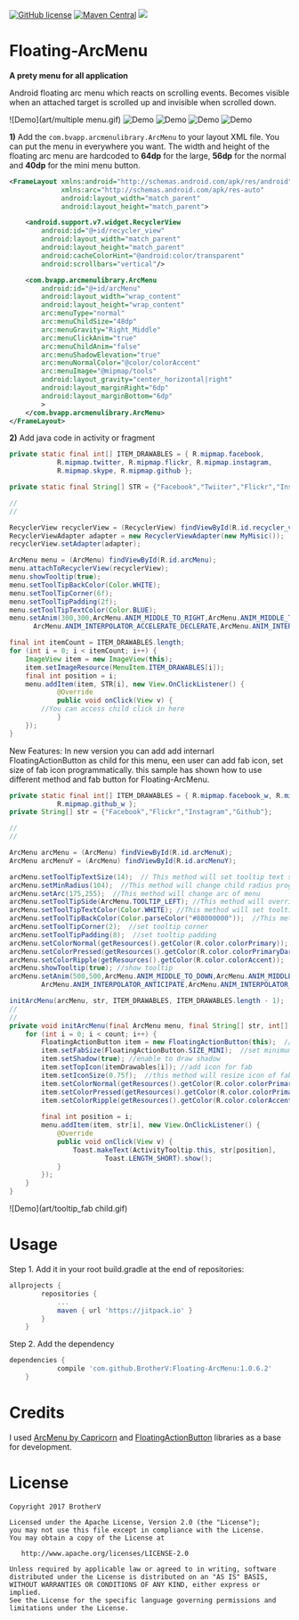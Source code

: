 [![GitHub license](https://img.shields.io/github/license/dcendents/android-maven-gradle-plugin.svg)](http://www.apache.org/licenses/LICENSE-2.0.html)
[![Maven Central](https://img.shields.io/maven-central/v/com.github.dcendents/android-maven-gradle-plugin.svg)](http://search.maven.org/#search%7Cga%7C1%7Ca%3A%22android-maven-gradle-plugin%22)
[![](https://jitpack.io/v/BrotherV/Floating-ArcMenu.svg)](https://jitpack.io/#BrotherV/Floating-ArcMenu)
# Floating-ArcMenu
**A prety menu for all application**

Android floating arc menu which reacts on scrolling events. Becomes visible when an attached target is scrolled up and invisible when scrolled down.

![Demo](art/multiple menu.gif)
![Demo](art/tooltip.gif)
![Demo](art/listview.gif)
![Demo](art/recycler.gif)
![Demo](art/scroll.gif)

**1)** Add the ``com.bvapp.arcmenulibrary.ArcMenu`` to your layout XML file. You can put the menu in everywhere you want.
The width and height of the floating arc menu are hardcoded to **64dp** for the large, **56dp** for the normal and **40dp**
for the mini menu button.

```xml
<FrameLayout xmlns:android="http://schemas.android.com/apk/res/android"
             xmlns:arc="http://schemas.android.com/apk/res-auto"
             android:layout_width="match_parent"
             android:layout_height="match_parent">

    <android.support.v7.widget.RecyclerView
        android:id="@+id/recycler_view"
        android:layout_width="match_parent"
        android:layout_height="match_parent"
        android:cacheColorHint="@android:color/transparent"
        android:scrollbars="vertical"/>

    <com.bvapp.arcmenulibrary.ArcMenu
        android:id="@+id/arcMenu"
        android:layout_width="wrap_content"
        android:layout_height="wrap_content"
        arc:menuType="normal"
        arc:menuChildSize="48dp"
        arc:menuGravity="Right_Middle"
        arc:menuClickAnim="true"
        arc:menuChildAnim="false"
        arc:menuShadowElevation="true"
        arc:menuNormalColor="@color/colorAccent"
        arc:menuImage="@mipmap/tools"
        android:layout_gravity="center_horizontal|right"
        android:layout_marginRight="6dp"
        android:layout_marginBottom="6dp"
        >
    </com.bvapp.arcmenulibrary.ArcMenu>
</FrameLayout>
```
**2)** Add java code in activity or fragment
``` java
private static final int[] ITEM_DRAWABLES = { R.mipmap.facebook,
			R.mipmap.twitter, R.mipmap.flickr, R.mipmap.instagram,
			R.mipmap.skype, R.mipmap.github };

private static final String[] STR = {"Facebook","Twiiter","Flickr","Instagram","Skype","Github"};

//
//

RecyclerView recyclerView = (RecyclerView) findViewById(R.id.recycler_view);
RecyclerViewAdapter adapter = new RecyclerViewAdapter(new MyMisic());
recyclerView.setAdapter(adapter);

ArcMenu menu = (ArcMenu) findViewById(R.id.arcMenu);
menu.attachToRecyclerView(recyclerView);
menu.showTooltip(true);
menu.setToolTipBackColor(Color.WHITE);
menu.setToolTipCorner(6f);
menu.setToolTipPadding(2f);
menu.setToolTipTextColor(Color.BLUE);
menu.setAnim(300,300,ArcMenu.ANIM_MIDDLE_TO_RIGHT,ArcMenu.ANIM_MIDDLE_TO_RIGHT,
      ArcMenu.ANIM_INTERPOLATOR_ACCELERATE_DECLERATE,ArcMenu.ANIM_INTERPOLATOR_ACCELERATE_DECLERATE);

final int itemCount = ITEM_DRAWABLES.length;
for (int i = 0; i < itemCount; i++) {
	ImageView item = new ImageView(this);
	item.setImageResource(MenuItem.ITEM_DRAWABLES[i]);
 	final int position = i;
	menu.addItem(item, STR[i], new View.OnClickListener() {
			@Override
			public void onClick(View v) {
        //You can access child click in here
			}
	});
}
```

New Features:
In new version you can add add internarl FloatingActionButton as child for this menu, een user can add fab icon, set size of fab icon programmatically. this sample has shown how to use different method and fab button for Floating-ArcMenu.
``` java
private static final int[] ITEM_DRAWABLES = { R.mipmap.facebook_w, R.mipmap.flickr_w, R.mipmap.instagram_w,
			R.mipmap.github_w };
private String[] str = {"Facebook","Flickr","Instagram","Github"};

//
//

ArcMenu arcMenu = (ArcMenu) findViewById(R.id.arcMenuX);
ArcMenu arcMenuY = (ArcMenu) findViewById(R.id.arcMenuY);

arcMenu.setToolTipTextSize(14);  // This method will set tooltip text size
arcMenu.setMinRadius(104);  //This method will change child radius programmatically
arcMenu.setArc(175,255);  //This method will change arc of menu
arcMenu.setToolTipSide(ArcMenu.TOOLTIP_LEFT); //This method will override tooltip direction
arcMenu.setToolTipTextColor(Color.WHITE); //This method will set tooltip text color
arcMenu.setToolTipBackColor(Color.parseColor("#88000000"));  //This method will set tooltip background
arcMenu.setToolTipCorner(2);  //set tooltip corner
arcMenu.setToolTipPadding(8);  //set tooltip padding
arcMenu.setColorNormal(getResources().getColor(R.color.colorPrimary));  //set menu button normal color programmatically
arcMenu.setColorPressed(getResources().getColor(R.color.colorPrimaryDark));  //set menu button press color programmatically
arcMenu.setColorRipple(getResources().getColor(R.color.colorAccent));  //set menu button ripple color programmatically for api>21
arcMenu.showTooltip(true); //show tooltip
arcMenu.setAnim(500,500,ArcMenu.ANIM_MIDDLE_TO_DOWN,ArcMenu.ANIM_MIDDLE_TO_RIGHT,
		ArcMenu.ANIM_INTERPOLATOR_ANTICIPATE,ArcMenu.ANIM_INTERPOLATOR_ANTICIPATE);

initArcMenu(arcMenu, str, ITEM_DRAWABLES, ITEM_DRAWABLES.length - 1);
//
//
private void initArcMenu(final ArcMenu menu, final String[] str, int[] itemDrawables, int count) {
	for (int i = 0; i < count; i++) {
		FloatingActionButton item = new FloatingActionButton(this);  //Use internal fab as a child
		item.setFabSize(FloatingActionButton.SIZE_MINI);  //set minimum size for fab 42dp
		item.setShadow(true); //enable to draw shadow
		item.setTopIcon(itemDrawables[i]); //add icon for fab
		item.setIconSize(0.75f);  //this method will resize icon of fab (1f>icon size>0.4f)
		item.setColorNormal(getResources().getColor(R.color.colorPrimary));  //set menu button normal color programmatically
		item.setColorPressed(getResources().getColor(R.color.colorPrimaryDark));  //set menu button press color programmatically
		item.setColorRipple(getResources().getColor(R.color.colorAccent));  //set menu button ripple color programmatically
	
		final int position = i;
		menu.addItem(item, str[i], new View.OnClickListener() {
			@Override
			public void onClick(View v) {
				Toast.makeText(ActivityTooltip.this, str[position],
						Toast.LENGTH_SHORT).show();
			}
		});
	}
}

```
![Demo](art/tooltip_fab child.gif)

Usage
====================

Step 1. Add it in your root build.gradle at the end of repositories:
```Groovy
allprojects {
		repositories {
			...
			maven { url 'https://jitpack.io' }
		}
	}
```
Step 2. Add the dependency
```Groovy
dependencies {
	        compile 'com.github.BrotherV:Floating-ArcMenu:1.0.6.2'
	}
```
# Credits
I used [ArcMenu by Capricorn](https://github.com/daCapricorn/ArcMenu) and [FloatingActionButton](https://github.com/makovkastar/FloatingActionButton) 
libraries as a base for development.

# License
```
Copyright 2017 BrotherV

Licensed under the Apache License, Version 2.0 (the "License");
you may not use this file except in compliance with the License.
You may obtain a copy of the License at

   http://www.apache.org/licenses/LICENSE-2.0

Unless required by applicable law or agreed to in writing, software
distributed under the License is distributed on an "AS IS" BASIS,
WITHOUT WARRANTIES OR CONDITIONS OF ANY KIND, either express or implied.
See the License for the specific language governing permissions and
limitations under the License.
```




